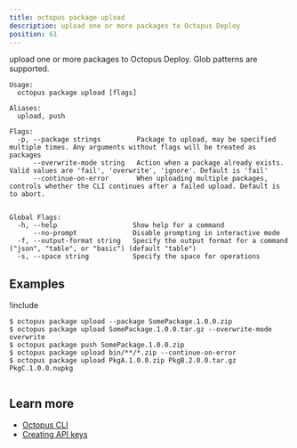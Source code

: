 ```yaml
---
title: octopus package upload
description: upload one or more packages to Octopus Deploy
position: 61
---
```


upload one or more packages to Octopus Deploy. Glob patterns are supported.


```text
Usage:
  octopus package upload [flags]

Aliases:
  upload, push

Flags:
  -p, --package strings         Package to upload, may be specified multiple times. Any arguments without flags will be treated as packages
      --overwrite-mode string   Action when a package already exists. Valid values are 'fail', 'overwrite', 'ignore'. Default is 'fail'
      --continue-on-error       When uploading multiple packages, controls whether the CLI continues after a failed upload. Default is to abort.


Global Flags:
  -h, --help                   Show help for a command
      --no-prompt              Disable prompting in interactive mode
  -f, --output-format string   Specify the output format for a command ("json", "table", or "basic") (default "table")
  -s, --space string           Specify the space for operations

```

## Examples

!include <samples-instance>


```text
$ octopus package upload --package SomePackage.1.0.0.zip
$ octopus package upload SomePackage.1.0.0.tar.gz --overwrite-mode overwrite
$ octopus package push SomePackage.1.0.0.zip	
$ octopus package upload bin/**/*.zip --continue-on-error
$ octopus package upload PkgA.1.0.0.zip PkgB.2.0.0.tar.gz PkgC.1.0.0.nupkg


```

## Learn more

- [Octopus CLI](/docs/octopus-rest-api/cli/index.md)
- [Creating API keys](/docs/octopus-rest-api/how-to-create-an-api-key.md)